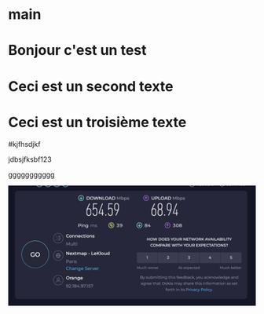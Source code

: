 # main

# Bonjour c'est un test

# Ceci est un second texte

# Ceci est un troisième texte

#kjfhsdjkf

jdbsjfksbf123

ggggggggggg

![Alt text](<Images/Co en 5G.png>)
